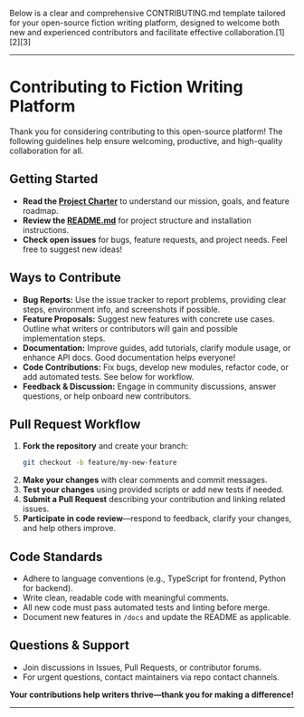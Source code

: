 Below is a clear and comprehensive CONTRIBUTING.md template tailored for your open-source fiction writing platform, designed to welcome both new and experienced contributors and facilitate effective collaboration.[1][2][3]

***

# Contributing to Fiction Writing Platform

Thank you for considering contributing to this open-source platform! The following guidelines help ensure welcoming, productive, and high-quality collaboration for all.

## Getting Started

- **Read the [Project Charter](./project_charter.md)** to understand our mission, goals, and feature roadmap.
- **Review the [README.md](../README.md)** for project structure and installation instructions.
- **Check open issues** for bugs, feature requests, and project needs. Feel free to suggest new ideas!

## Ways to Contribute

- **Bug Reports:** Use the issue tracker to report problems, providing clear steps, environment info, and screenshots if possible.
- **Feature Proposals:** Suggest new features with concrete use cases. Outline what writers or contributors will gain and possible implementation steps.
- **Documentation:** Improve guides, add tutorials, clarify module usage, or enhance API docs. Good documentation helps everyone!
- **Code Contributions:** Fix bugs, develop new modules, refactor code, or add automated tests. See below for workflow.
- **Feedback & Discussion:** Engage in community discussions, answer questions, or help onboard new contributors.

## Pull Request Workflow

1. **Fork the repository** and create your branch:
   ```bash
   git checkout -b feature/my-new-feature
   ```
2. **Make your changes** with clear comments and commit messages.
3. **Test your changes** using provided scripts or add new tests if needed.
4. **Submit a Pull Request** describing your contribution and linking related issues.
5. **Participate in code review**—respond to feedback, clarify your changes, and help others improve.

## Code Standards

- Adhere to language conventions (e.g., TypeScript for frontend, Python for backend).
- Write clean, readable code with meaningful comments.
- All new code must pass automated tests and linting before merge.
- Document new features in `/docs` and update the README as applicable.

## Questions & Support

- Join discussions in Issues, Pull Requests, or contributor forums.
- For urgent questions, contact maintainers via repo contact channels.

**Your contributions help writers thrive—thank you for making a difference!**

***